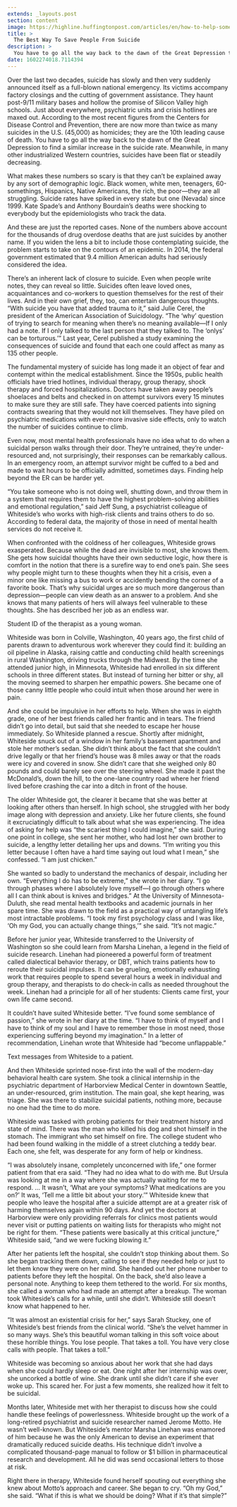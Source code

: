 ```yaml
--- 
extends: _layouts.post 
section: content 
image: https://highline.huffingtonpost.com/articles/en/how-to-help-someone-who-is-suicidal/media/images/fb.png 
title: > 
  The Best Way To Save People From Suicide 
description: > 
  You have to go all the way back to the dawn of the Great Depression to find a similar increase in the suicide rate.“With suicide you have that added trauma to it,” said Julie Cerel, the president of the American Association of Suicidology.Since the 1950s, public health officials have tried hotlines, individual therapy, group therapy, shock therapy and forced hospitalizations.She was there to stabilize suicidal patients, nothing more, because no one had the time to do more.Right there in therapy, Whiteside found herself spouting out everything she knew about Motto’s approach and career. 
date: 1602274018.7114394 
--- 
```

Over the last two decades, suicide has slowly and then very suddenly announced itself as a full-blown national emergency. Its victims accompany factory closings and the cutting of government assistance. They haunt post-9/11 military bases and hollow the promise of Silicon Valley high schools. Just about everywhere, psychiatric units and crisis hotlines are maxed out. According to the most recent figures from the Centers for Disease Control and Prevention, there are now more than twice as many suicides in the U.S. (45,000) as homicides; they are the 10th leading cause of death. You have to go all the way back to the dawn of the Great Depression to find a similar increase in the suicide rate. Meanwhile, in many other industrialized Western countries, suicides have been flat or steadily decreasing.

What makes these numbers so scary is that they can’t be explained away by any sort of demographic logic. Black women, white men, teenagers, 60-somethings, Hispanics, Native Americans, the rich, the poor—they are all struggling. Suicide rates have spiked in every state but one (Nevada) since 1999. Kate Spade’s and Anthony Bourdain’s deaths were shocking to everybody but the epidemiologists who track the data.

And these are just the reported cases. None of the numbers above account for the thousands of drug overdose deaths that are just suicides by another name. If you widen the lens a bit to include those contemplating suicide, the problem starts to take on the contours of an epidemic. In 2014, the federal government estimated that 9.4 million American adults had seriously considered the idea.

There’s an inherent lack of closure to suicide. Even when people write notes, they can reveal so little. Suicides often leave loved ones, acquaintances and co-workers to question themselves for the rest of their lives. And in their own grief, they, too, can entertain dangerous thoughts. “With suicide you have that added trauma to it,” said Julie Cerel, the president of the American Association of Suicidology. “The ‘why’ question of trying to search for meaning when there’s no meaning available—If I only had a note. If I only talked to the last person that they talked to. The ‘onlys’ can be torturous.’” Last year, Cerel published a study examining the consequences of suicide and found that each one could affect as many as 135 other people.

The fundamental mystery of suicide has long made it an object of fear and contempt within the medical establishment. Since the 1950s, public health officials have tried hotlines, individual therapy, group therapy, shock therapy and forced hospitalizations. Doctors have taken away people’s shoelaces and belts and checked in on attempt survivors every 15 minutes to make sure they are still safe. They have coerced patients into signing contracts swearing that they would not kill themselves. They have piled on psychiatric medications with ever-more invasive side effects, only to watch the number of suicides continue to climb.

Even now, most mental health professionals have no idea what to do when a suicidal person walks through their door. They’re untrained, they’re under-resourced and, not surprisingly, their responses can be remarkably callous. In an emergency room, an attempt survivor might be cuffed to a bed and made to wait hours to be officially admitted, sometimes days. Finding help beyond the ER can be harder yet.

“You take someone who is not doing well, shutting down, and throw them in a system that requires them to have the highest problem-solving abilities and emotional regulation,” said Jeff Sung, a psychiatrist colleague of Whiteside’s who works with high-risk clients and trains others to do so. According to federal data, the majority of those in need of mental health services do not receive it.

When confronted with the coldness of her colleagues, Whiteside grows exasperated. Because while the dead are invisible to most, she knows them. She gets how suicidal thoughts have their own seductive logic, how there is comfort in the notion that there is a surefire way to end one’s pain. She sees why people might turn to these thoughts when they hit a crisis, even a minor one like missing a bus to work or accidently bending the corner of a favorite book. That’s why suicidal urges are so much more dangerous than depression—people can view death as an answer to a problem. And she knows that many patients of hers will always feel vulnerable to these thoughts. She has described her job as an endless war.

Student ID of the therapist as a young woman.

Whiteside was born in Colville, Washington, 40 years ago, the first child of parents drawn to adventurous work wherever they could find it: building an oil pipeline in Alaska, raising cattle and conducting child health screenings in rural Washington, driving trucks through the Midwest. By the time she attended junior high, in Minnesota, Whiteside had enrolled in six different schools in three different states. But instead of turning her bitter or shy, all the moving seemed to sharpen her empathic powers. She became one of those canny little people who could intuit when those around her were in pain.

And she could be impulsive in her efforts to help. When she was in eighth grade, one of her best friends called her frantic and in tears. The friend didn’t go into detail, but said that she needed to escape her house immediately. So Whiteside planned a rescue. Shortly after midnight, Whiteside snuck out of a window in her family’s basement apartment and stole her mother’s sedan. She didn’t think about the fact that she couldn’t drive legally or that her friend’s house was 8 miles away or that the roads were icy and covered in snow. She didn’t care that she weighed only 80 pounds and could barely see over the steering wheel. She made it past the McDonald’s, down the hill, to the one-lane country road where her friend lived before crashing the car into a ditch in front of the house.

The older Whiteside got, the clearer it became that she was better at looking after others than herself. In high school, she struggled with her body image along with depression and anxiety. Like her future clients, she found it excruciatingly difficult to talk about what she was experiencing. The idea of asking for help was “the scariest thing I could imagine,” she said. During one point in college, she sent her mother, who had lost her own brother to suicide, a lengthy letter detailing her ups and downs. “I’m writing you this letter because I often have a hard time saying out loud what I mean,” she confessed. “I am just chicken.”

She wanted so badly to understand the mechanics of despair, including her own. “Everything I do has to be extreme,” she wrote in her diary. “I go through phases where I absolutely love myself—I go through others where all I can think about is knives and bridges.” At the University of Minnesota-Duluth, she read mental health textbooks and academic journals in her spare time. She was drawn to the field as a practical way of untangling life’s most intractable problems. “I took my first psychology class and I was like, ‘Oh my God, you can actually change things,’” she said. “It’s not magic.”

Before her junior year, Whiteside transferred to the University of Washington so she could learn from Marsha Linehan, a legend in the field of suicide research. Linehan had pioneered a powerful form of treatment called dialectical behavior therapy, or DBT, which trains patients how to reroute their suicidal impulses. It can be grueling, emotionally exhausting work that requires people to spend several hours a week in individual and group therapy, and therapists to do check-in calls as needed throughout the week. Linehan had a principle for all of her students: Clients came first, your own life came second.

It couldn’t have suited Whiteside better. “I’ve found some semblance of passion,” she wrote in her diary at the time. “I have to think of myself and I have to think of my soul and I have to remember those in most need, those experiencing suffering beyond my imagination.” In a letter of recommendation, Linehan wrote that Whiteside had “become unflappable.”

Text messages from Whiteside to a patient.

And then Whiteside sprinted nose-first into the wall of the modern-day behavioral health care system. She took a clinical internship in the psychiatric department of Harborview Medical Center in downtown Seattle, an under-resourced, grim institution. The main goal, she kept hearing, was triage. She was there to stabilize suicidal patients, nothing more, because no one had the time to do more.

Whiteside was tasked with probing patients for their treatment history and state of mind. There was the man who killed his dog and shot himself in the stomach. The immigrant who set himself on fire. The college student who had been found walking in the middle of a street clutching a teddy bear. Each one, she felt, was desperate for any form of help or kindness.

“I was absolutely insane, completely unconcerned with life,” one former patient from that era said. “They had no idea what to do with me. But Ursula was looking at me in a way where she was actually waiting for me to respond. … It wasn’t, ‘What are your symptoms? What medications are you on?’ It was, ‘Tell me a little bit about your story.’” Whiteside knew that people who leave the hospital after a suicide attempt are at a greater risk of harming themselves again within 90 days. And yet the doctors at Harborview were only providing referrals for clinics most patients would never visit or putting patients on waiting lists for therapists who might not be right for them. “These patients were basically at this critical juncture,” Whiteside said, “and we were fucking blowing it.”

After her patients left the hospital, she couldn’t stop thinking about them. So she began tracking them down, calling to see if they needed help or just to let them know they were on her mind. She handed out her phone number to patients before they left the hospital. On the back, she’d also leave a personal note. Anything to keep them tethered to the world. For six months, she called a woman who had made an attempt after a breakup. The woman took Whiteside’s calls for a while, until she didn’t. Whiteside still doesn’t know what happened to her.

“It was almost an existential crisis for her,” says Sarah Stuckey, one of Whiteside’s best friends from the clinical world. “She’s the velvet hammer in so many ways. She’s this beautiful woman talking in this soft voice about these horrible things. You lose people. That takes a toll. You have very close calls with people. That takes a toll.”

Whiteside was becoming so anxious about her work that she had days when she could hardly sleep or eat. One night after her internship was over, she uncorked a bottle of wine. She drank until she didn’t care if she ever woke up. This scared her. For just a few moments, she realized how it felt to be suicidal.

Months later, Whiteside met with her therapist to discuss how she could handle these feelings of powerlessness. Whiteside brought up the work of a long-retired psychiatrist and suicide researcher named Jerome Motto. He wasn’t well-known. But Whiteside’s mentor Marsha Linehan was enamored of him because he was the only American to devise an experiment that dramatically reduced suicide deaths. His technique didn’t involve a complicated thousand-page manual to follow or $1 billion in pharmaceutical research and development. All he did was send occasional letters to those at risk.

Right there in therapy, Whiteside found herself spouting out everything she knew about Motto’s approach and career. She began to cry. “Oh my God,” she said. “What if this is what we should be doing? What if it’s that simple?”
